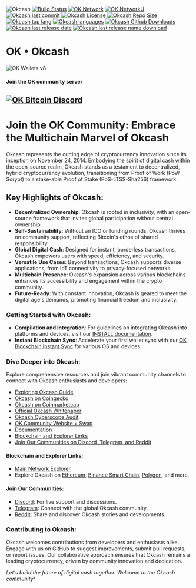 ![Okcash](https://i.imgur.com/3tetgJ4.png)
[![Build Status](https://img.shields.io/badge/build-success-gre.svg?style=flat-square)](https://github.com/okcashpro/okcash) [![OK Network](https://img.shields.io/badge/network%20status-stable-brightgreen.svg?style=flat-square)](http://explorer.okcash.co) [![OK NetworkU](https://img.shields.io/badge/network%20uptime-100%25-gre.svg?style=flat-square)](http://explorer.okcash.co) [![Okcash last commit](https://img.shields.io/github/last-commit/okcashpro/okcash?style=flat-square)](https://github.com/okcashpro/okcash) [![Okcash License](https://img.shields.io/github/license/okcashpro/okcash?color=green&style=flat-square)](https://github.com/okcashpro/okcash/blob/master/COPYING) [![Okcash Repo Size](https://img.shields.io/github/repo-size/okcashpro/okcash?style=flat-square)](https://github.com/okcashpro/okcash) [![Okcash top lang](https://img.shields.io/github/languages/top/okcashpro/okcash?style=flat-square)](https://github.com/okcashpro/okcash) [![Okcash languages](https://img.shields.io/github/languages/count/okcashpro/okcash?style=flat-square)](https://github.com/okcashpro/okcash) [![Okcash Github Downloads](https://img.shields.io/github/downloads/okcashpro/okcash/total.svg?style=flat-square)](https://github.com/okcashpro/okcash) 
[![Okcash last release date](https://img.shields.io/github/release-date/okcashpro/okcash?label=latest%20release&style=flat-square)](https://github.com/okcashpro/okcash/releases/latest) [![Okcash last release name download](https://img.shields.io/github/v/release/okcashpro/okcash?label=release%20download&style=flat-square)](https://github.com/okcashpro/okcash/releases/latest)

# OK • Okcash

<img alt="OK Wallets v8" src="https://i.imgur.com/xmxQ5u8.png">

#### Join the OK community server

[![OK Bitcoin Discord](https://img.shields.io/discord/213747404745211904?label=discord&style=flat-square)](https://discord.gg/grvpc8c)
--------------------

# Join the OK Community: Embrace the Multichain Marvel of Okcash

Okcash represents the cutting edge of cryptocurrency innovation since its inception on November 24, 2014. Embodying the spirit of digital cash within the open-source realm, Okcash stands as a testament to decentralized, hybrid cryptocurrency evolution, transitioning from Proof of Work (PoW-Scrypt) to a stake-able Proof of Stake (PoS-LTSS-Sha256) framework.

## Key Highlights of Okcash:

- **Decentralized Ownership**: Okcash is rooted in inclusivity, with an open-source framework that invites global participation without central ownership.
- **Self-Sustainability**: Without an ICO or funding rounds, Okcash thrives on community support, reflecting Bitcoin's ethos of shared responsibility.
- **Global Digital Cash**: Designed for instant, borderless transactions, Okcash empowers users with speed, efficiency, and security.
- **Versatile Use Cases**: Beyond transactions, Okcash supports diverse applications, from IoT connectivity to privacy-focused networks.
- **Multichain Presence**: Okcash's expansion across various blockchains enhances its accessibility and engagement within the crypto community.
- **Future-Ready**: With constant innovation, Okcash is geared to meet the digital age's demands, promoting financial freedom and inclusivity.

### Getting Started with Okcash:

- **Compilation and Integration**: For guidelines on integrating Okcash into platforms and devices, visit our [INSTALL documentation](https://github.com/okcashpro/okcash/blob/master/INSTALL).
- **Instant Blockchain Sync**: Accelerate your first wallet sync with our [OK Blockchain Instant Sync](https://github.com/okcashpro/ok-blockchain) for various OS and devices.

### Dive Deeper into Okcash:

Explore comprehensive resources and join vibrant community channels to connect with Okcash enthusiasts and developers:

- [Exploring Okcash Guide](https://okcash.news/exploring-okcash-your-one-stop-guide-to-all-things-ok-60bfafb9d9a8)
- [Okcash on Coingecko](https://www.coingecko.com/en/coins/okcash)
- [Okcash on Coinmarketcap](https://coinmarketcap.com/currencies/okcash/)
- [Official Okcash Whitepaper](https://github.com/okcashpro/okcash-whitepaper)
- [Okcash Cyberscope Audit](https://www.cyberscope.io/audits/coin-okcash)
- [OK Community Website + Swap](https://okcash.co)
- [Documentation](https://okcash.org)
- [Blockchain and Explorer Links](#blockchain-and-explorer-links)
- [Join Our Communities on Discord, Telegram, and Reddit](#join-our-communities)

#### Blockchain and Explorer Links:

- [Main Network Explorer](https://chainz.cryptoid.info/ok/)
- Explore Okcash on [Ethereum](https://etherscan.io/token/0xd3Ac016b1B8C80EeAdDe4D186A9138C9324e4189), [Binance Smart Chain](https://bscscan.com/token/0x523821d20a283d955f6205B4C9252779Cd0f964B), [Polygon](https://polygonscan.com/token/0xd3Ac016b1B8C80EeAdDe4D186A9138C9324e4189), and more.

#### Join Our Communities:

- [Discord](https://discord.gg/grvpc8c): For live support and discussions.
- [Telegram](https://t.me/ok_heroes): Connect with the global Okcash community.
- [Reddit](https://reddit.com/r/okcash): Share and discover Okcash stories and developments.

### Contributing to Okcash:

Okcash welcomes contributions from developers and enthusiasts alike. Engage with us on GitHub to suggest improvements, submit pull requests, or report issues. Our collaborative approach ensures that Okcash remains a leading cryptocurrency, driven by community innovation and dedication.

*Let's build the future of digital cash together. Welcome to the Okcash community!*


